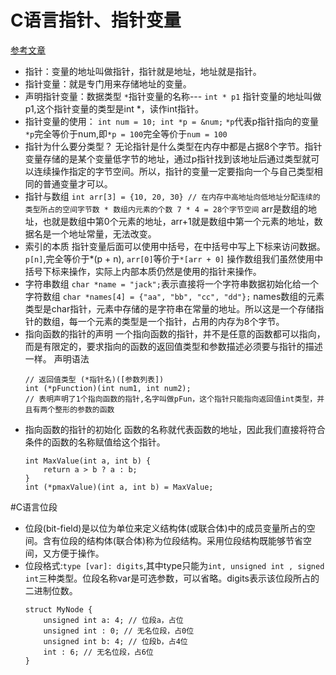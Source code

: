 # C语言指针、指针变量
[参考文章](https://www.jianshu.com/p/63f3bfb58687)
* 指针：变量的地址叫做指针，指针就是地址，地址就是指针。
* 指针变量：就是专门用来存储地址的变量。
* 声明指针变量：数据类型 ``` * ```指针变量的名称--- ```int * p1``` 指针变量的地址叫做p1,这个指针变量的类型是int *，读作int指针。
* 指针变量的使用：
        ```
        int num = 10;
        int *p = &num;
        ```
        ``` *p ```代表p指针指向的变量``` *p ```完全等价于num,即```*p = 100```完全等价于```num = 100``` 
* 指针为什么要分类型？
    无论指针是什么类型在内存中都是占据8个字节。指针变量存储的是某个变量低字节的地址，通过p指针找到该地址后通过类型就可以连续操作指定的字节空间。所以，指针的变量一定要指向一个与自己类型相同的普通变量才可以。
* 指针与数组
    ``` int arr[3] = {10, 20, 30} // 在内存中高地址向低地址分配连续的类型所占的空间字节数 * 数组内元素的个数 7 * 4 = 28个字节空间 ``` 
    arr是数组的地址，也就是数组中第0个元素的地址，arr+1就是数组中第一个元素的地址，数据名是一个地址常量，无法改变。
* 索引的本质
    指针变量后面可以使用中括号，在中括号中写上下标来访问数据。
    ```p[n]```,完全等价于*(p + n), ```arr[0]```等价于``` *[arr + 0] ```
    操作数组我们虽然使用中括号下标来操作，实际上内部本质仍然是使用的指针来操作。
* 字符串数组
    ``` char *name = "jack"; ```表示直接将一个字符串数据初始化给一个字符数组
    ``` char *names[4] = {"aa", "bb", "cc", "dd"}; ``` names数组的元素类型是char指针，元素中存储的是字符串在常量的地址。所以这是一个存储指针的数组，每一个元素的类型是一个指针，占用的内存为8个字节。
* 指向函数的指针的声明
    一个指向函数的指针，并不是任意的函数都可以指向，而是有限定的，要求指向的函数的返回值类型和参数描述必须要与指针的描述一样。
    声明语法
    ```
    // 返回值类型 (*指针名)([参数列表])
    int (*pFunction)(int num1, int num2);
    // 表明声明了1个指向函数的指针,名字叫做pFun，这个指针只能指向返回值int类型，并且有两个整形的参数的函数
    ```
* 指向函数的指针的初始化
    函数的名称就代表函数的地址，因此我们直接将符合条件的函数的名称赋值给这个指针。
    ```
    int MaxValue(int a, int b) {
        return a > b ? a : b;
    }
    int (*pmaxValue)(int a, int b) = MaxValue;
    ```
    
#C语言位段
* 位段(bit-field)是以位为单位来定义结构体(或联合体)中的成员变量所占的空间。含有位段的结构体(联合体)称为位段结构。采用位段结构既能够节省空间，又方便于操作。 
* 位段格式:```type [var]: digits```,其中type只能为``` int, unsigned int , signed int ```三种类型。位段名称var是可选参数，可以省略。digits表示该位段所占的二进制位数。
    ```
    struct MyNode {
        unsigned int a: 4; // 位段a，占位
        unsigned int : 0; // 无名位段，占0位
        unsigned int b: 4; // 位段b，占4位
        int : 6; // 无名位段，占6位
    }
    ```
    
